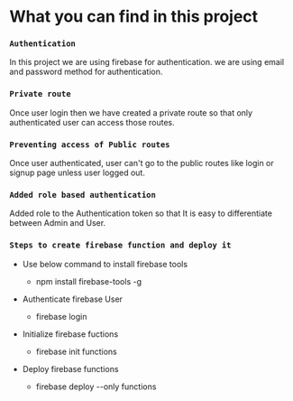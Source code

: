 # What you can find in this project


### `Authentication`

In this project we are using firebase for authentication. we are using email and password method for authentication.

### `Private route`

Once user login then we have created a private route so that only authenticated user can access those routes. 

### `Preventing access of Public routes`

Once user authenticated, user can't go to the public routes like login or signup page unless user logged out.

### `Added role based authentication`

Added role to the Authentication token so that It is easy to differentiate between Admin and User.

### `Steps to create firebase function and deploy it`
- Use below command to install firebase tools
   * npm install firebase-tools -g

- Authenticate firebase User
   * firebase login

- Initialize firebase fuctions
   * firebase init functions 

-  Deploy firebase functions
   * firebase deploy --only functions
